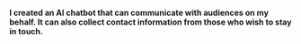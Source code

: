**I created an AI chatbot that can communicate with audiences on my behalf. It can also collect contact information from those who wish to stay in touch.**

<script
	type="module"
	src="https://gradio.s3-us-west-2.amazonaws.com/5.34.2/gradio.js"
></script>

<gradio-app src="https://billyking121-career-conversation.hf.space"></gradio-app>

